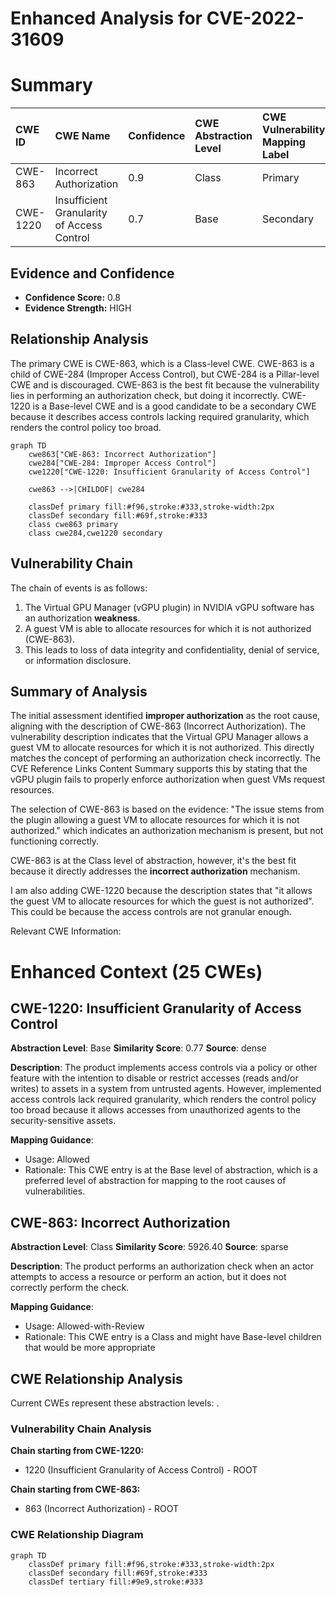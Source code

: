 # Enhanced Analysis for CVE-2022-31609

# Summary
| CWE ID    | CWE Name                                                | Confidence | CWE Abstraction Level | CWE Vulnerability Mapping Label | CWE-Vulnerability Mapping Notes |
| :-------- | :------------------------------------------------------ | :--------- | :-------------------- | :------------------------------ | :------------------------------ |
| CWE-863   | Incorrect Authorization                                   | 0.9        | Class                 | Primary                         | Allowed-with-Review           |
| CWE-1220  | Insufficient Granularity of Access Control             | 0.7        | Base                  | Secondary                       | Allowed                       |

## Evidence and Confidence

*   **Confidence Score:** 0.8
*   **Evidence Strength:** HIGH

## Relationship Analysis
The primary CWE is CWE-863, which is a Class-level CWE. CWE-863 is a child of CWE-284 (Improper Access Control), but CWE-284 is a Pillar-level CWE and is discouraged. CWE-863 is the best fit because the vulnerability lies in performing an authorization check, but doing it incorrectly. CWE-1220 is a Base-level CWE and is a good candidate to be a secondary CWE because it describes access controls lacking required granularity, which renders the control policy too broad.

```mermaid
graph TD
    cwe863["CWE-863: Incorrect Authorization"]
    cwe284["CWE-284: Improper Access Control"]
    cwe1220["CWE-1220: Insufficient Granularity of Access Control"]

    cwe863 -->|CHILDOF| cwe284

    classDef primary fill:#f96,stroke:#333,stroke-width:2px
    classDef secondary fill:#69f,stroke:#333
    class cwe863 primary
    class cwe284,cwe1220 secondary
```

## Vulnerability Chain
The chain of events is as follows:
1.  The Virtual GPU Manager (vGPU plugin) in NVIDIA vGPU software has an authorization **weakness**.
2.  A guest VM is able to allocate resources for which it is not authorized (CWE-863).
3.  This leads to loss of data integrity and confidentiality, denial of service, or information disclosure.

## Summary of Analysis
The initial assessment identified **improper authorization** as the root cause, aligning with the description of CWE-863 (Incorrect Authorization). The vulnerability description indicates that the Virtual GPU Manager allows a guest VM to allocate resources for which it is not authorized. This directly matches the concept of performing an authorization check incorrectly. The CVE Reference Links Content Summary supports this by stating that the vGPU plugin fails to properly enforce authorization when guest VMs request resources.

The selection of CWE-863 is based on the evidence: "The issue stems from the plugin allowing a guest VM to allocate resources for which it is not authorized." which indicates an authorization mechanism is present, but not functioning correctly.

CWE-863 is at the Class level of abstraction, however, it's the best fit because it directly addresses the **incorrect authorization** mechanism.

I am also adding CWE-1220 because the description states that "it allows the guest VM to allocate resources for which the guest is not authorized". This could be because the access controls are not granular enough.

Relevant CWE Information:

# Enhanced Context (25 CWEs)

## CWE-1220: Insufficient Granularity of Access Control
**Abstraction Level**: Base
**Similarity Score**: 0.77
**Source**: dense

**Description**:
The product implements access controls via a policy or other feature with the intention to disable or restrict accesses (reads and/or writes) to assets in a system from untrusted agents. However, implemented access controls lack required granularity, which renders the control policy too broad because it allows accesses from unauthorized agents to the security-sensitive assets.

**Mapping Guidance**:
- Usage: Allowed
- Rationale: This CWE entry is at the Base level of abstraction, which is a preferred level of abstraction for mapping to the root causes of vulnerabilities.

## CWE-863: Incorrect Authorization
**Abstraction Level**: Class
**Similarity Score**: 5926.40
**Source**: sparse

**Description**:
The product performs an authorization check when an actor attempts to access a resource or perform an action, but it does not correctly perform the check.

**Mapping Guidance**:
- Usage: Allowed-with-Review
- Rationale: This CWE entry is a Class and might have Base-level children that would be more appropriate


## CWE Relationship Analysis

Current CWEs represent these abstraction levels: .


### Vulnerability Chain Analysis

**Chain starting from CWE-1220:**
- 1220 (Insufficient Granularity of Access Control) - ROOT


**Chain starting from CWE-863:**
- 863 (Incorrect Authorization) - ROOT



### CWE Relationship Diagram

```mermaid
graph TD
    classDef primary fill:#f96,stroke:#333,stroke-width:2px
    classDef secondary fill:#69f,stroke:#333
    classDef tertiary fill:#9e9,stroke:#333
```